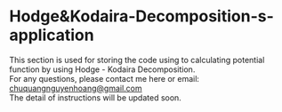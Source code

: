 # Hodge&Kodaira-Decomposition-s-application
This section is used for storing the code using to calculating potential function by using Hodge - Kodaira Decomposition. \
For any questions, please contact me here or email: chuquangnguyenhoang@gmail.com \
The detail of instructions will be updated soon.

